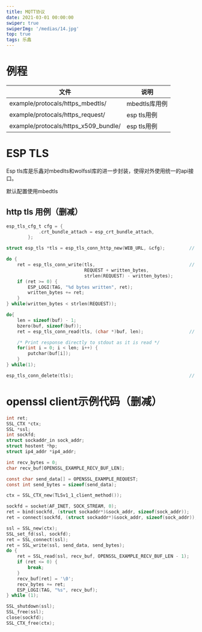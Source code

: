 ```yaml
---
title: MQTT协议
date: 2021-03-01 00:00:00
swiper: true
swiperImg: '/medias/14.jpg'
top: true
tags: 乐鑫
---
```

# 例程

| 文件                                 | 说明          |
| ------------------------------------ | ------------- |
| example/protocals/https_mbedtls/     | mbedtls库用例 |
| example/protocals/https_request/     | esp tls用例   |
| example/protocals/https_x509_bundle/ | esp tls用例   |



# ESP TLS

Esp tls库是乐鑫对mbedlts和wolfssl库的进一步封装，使得对外使用统一的api接口。

默认配置使用mbedtls



## http tls 用例（删减）

```c
esp_tls_cfg_t cfg = {
            .crt_bundle_attach = esp_crt_bundle_attach,
        };

struct esp_tls *tls = esp_tls_conn_http_new(WEB_URL, &cfg);			// 新建https连接

do {
    ret = esp_tls_conn_write(tls,									// 写入http请求
                             REQUEST + written_bytes,
                             strlen(REQUEST) - written_bytes);
    if (ret >= 0) {
        ESP_LOGI(TAG, "%d bytes written", ret);
        written_bytes += ret;
    }
} while(written_bytes < strlen(REQUEST));

do{
    len = sizeof(buf) - 1;
    bzero(buf, sizeof(buf));
    ret = esp_tls_conn_read(tls, (char *)buf, len);					// 接收数据

    /* Print response directly to stdout as it is read */
    for(int i = 0; i < len; i++) {
        putchar(buf[i]);
    }
} while(1);

esp_tls_conn_delete(tls);											// 删除连接
```










# openssl client示例代码（删减）

```c
int ret;
SSL_CTX *ctx;
SSL *ssl;
int sockfd;
struct sockaddr_in sock_addr;
struct hostent *hp;
struct ip4_addr *ip4_addr;

int recv_bytes = 0;
char recv_buf[OPENSSL_EXAMPLE_RECV_BUF_LEN];

const char send_data[] = OPENSSL_EXAMPLE_REQUEST;
const int send_bytes = sizeof(send_data);

ctx = SSL_CTX_new(TLSv1_1_client_method());

sockfd = socket(AF_INET, SOCK_STREAM, 0);
ret = bind(sockfd, (struct sockaddr*)&sock_addr, sizeof(sock_addr));
ret = connect(sockfd, (struct sockaddr*)&sock_addr, sizeof(sock_addr));

ssl = SSL_new(ctx);
SSL_set_fd(ssl, sockfd);
ret = SSL_connect(ssl);
ret = SSL_write(ssl, send_data, send_bytes);
do {
    ret = SSL_read(ssl, recv_buf, OPENSSL_EXAMPLE_RECV_BUF_LEN - 1);
    if (ret <= 0) {
        break;
    }
    recv_buf[ret] = '\0';
    recv_bytes += ret;
    ESP_LOGI(TAG, "%s", recv_buf);
} while (1);

SSL_shutdown(ssl);
SSL_free(ssl);
close(sockfd);
SSL_CTX_free(ctx);
```


